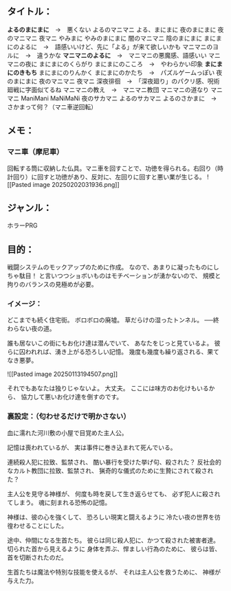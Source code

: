 ## タイトル：

**よるのまにまに**　→　悪くない
よるのマニマニ
よる、まにまに
夜のまにまに
夜のマニマニ
夜マニ
やみまに
やみのまにまに
闇のマニマニ
陰のまにまに
まにまにのよるに　→　語感いいけど、先に「よる」が来て欲しいかも
マニマニのヨルに　→　違うかな
**マニマニのよるに**　→　マニマニの悪魔感、語感いい
マニマニの夜に
まにまにのくらがり
まにまにのこころ　→　やわらかい印象
**まにまにのきもち**
まにまにのりんかく
まにまにのかたち　→　パズルゲームっぽい
夜のまにまに
夜のマニマニ
夜マニ
深夜徘徊　→　「深夜廻り」のパクリ感、呪術廻戦に字面似てるね
マニマニの教え　→　マニマニ教団
マニマニの道なり
マニマニ
ManiMani
MaNiMaNi
夜のサカマニ
よるのサカマニ
よるのさかまに　→　さかまって何？（マニ車逆回転）

## メモ：

### マニ車（摩尼車）
回転する筒に収納した仏具。マニ車を回すことで、功徳を得られる。右回り（時計回り）に回すと功徳があり、反対に、左回りに回すと悪い業が生じる。
![[Pasted image 20250202031936.png]]

## ジャンル：

ホラーPRG

## 目的：

戦闘システムのモックアップのために作成。
なので、あまりに凝ったものにしちゃ駄目！
と言いつつショボいものはモチベーションが湧かないので、
規模と拘りのバランスの見極めが必要。

### イメージ：
どこまでも続く住宅街。
ボロボロの廃墟。
草だらけの湿ったトンネル。
──終わらない夜の道。

誰も居ないこの街にもお化け達は潜んでいて、
あなたをじっと見ているよ。
彼らに囚われれば、湧き上がる恐ろしい記憶。
幾度も幾度も繰り返される、果てなき悪夢。

![[Pasted image 20250113194507.png]]

それでもあなたは独りじゃないよ。
大丈夫。
ここには味方のお化けもいるから、
協力して悪いお化け達を倒すのです。

### 裏設定：（匂わせるだけで明かさない）
血に濡れた河川敷の小屋で目覚めた主人公。

記憶は喪われているが、
実は事件に巻き込まれて死んでいる。

連続殺人犯に拉致、監禁され、
酷い暴行を受けた挙げ句、殺された？
反社会的なカルト教団に拉致、監禁され、
猟奇的な儀式のために生贄にされて殺された？

主人公を見守る神様が、
何度も時を戻して生き返らせても、
必ず犯人に殺されてしまう。
魂に刻まれる恐怖の記憶。

神様は、彼の心を強くして、
恐ろしい現実と闘えるように
冷たい夜の世界を彷徨わせることにした。

途中、仲間になる生首たち。
彼らは同じ殺人犯に、かつて殺された被害者達。
切られた首から見えるように
身体を弄ぶ、悍ましい行為のために、
彼らは皆、首を切断されたのだ。

生首たちは魔法や特別な技能を使えるが、
それは主人公を救うために、
神様が与えた力。
